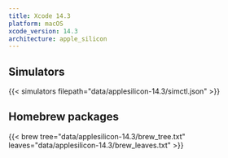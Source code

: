 ```yaml
---
title: Xcode 14.3
platform: macOS
xcode_version: 14.3
architecture: apple_silicon
---
```


## Simulators
{{< simulators filepath="data/applesilicon-14.3/simctl.json" >}}

## Homebrew packages
{{< brew tree="data/applesilicon-14.3/brew_tree.txt" leaves="data/applesilicon-14.3/brew_leaves.txt" >}}
